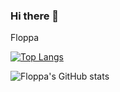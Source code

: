 ### Hi there 👋

Floppa


[![Top Langs](https://github-readme-stats.vercel.app/api/top-langs/?username=andrei45635&layout=compact)](https://github.com/anuraghazra/github-readme-stats)


![Floppa's GitHub stats](https://github-readme-stats.vercel.app/api?username=andrei45635&show_icons=true&theme=radical)
